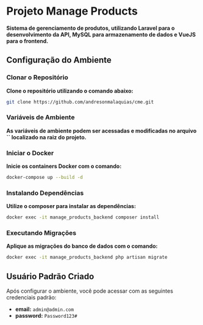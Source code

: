 # **Projeto Manage Products**

**Sistema de gerenciamento de produtos, utilizando Laravel para o desenvolvimento da API, MySQL para armazenamento de dados e VueJS para o frontend.**

## **Configuração do Ambiente**

### **Clonar o Repositório**

**Clone o repositório utilizando o comando abaixo:**

```bash
git clone https://github.com/andresonmalaquias/cme.git
```

### **Variáveis de Ambiente**

**As variáveis de ambiente podem ser acessadas e modificadas no arquivo **``** localizado na raiz do projeto.**

### **Iniciar o Docker**

**Inicie os containers Docker com o comando:**

```bash
docker-compose up --build -d
```

### **Instalando Dependências**

**Utilize o composer para instalar as dependências:**

```bash
docker exec -it manage_products_backend composer install
```

### **Executando Migrações**

**Aplique as migrações do banco de dados com o comando:**

```bash
docker exec -it manage_products_backend php artisan migrate
```

##  **Usuário Padrão Criado**

Após configurar o ambiente, você pode acessar com as seguintes credenciais padrão:

- **email:** `admin@admin.com`
- **password:** `Password123#`
